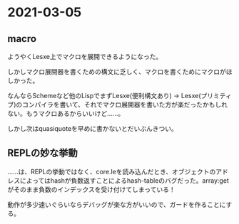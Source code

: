 # 2021-03-05

## macro

ようやくLesxe上でマクロを展開できるようになった。

しかしマクロ展開器を書くための構文に乏しく、マクロを書くためにマクロがほしかった。

なんならSchemeなど他のLispでまずLesxe(便利構文あり) -> Lesxe(プリミティブ)のコンパイラを書いて、それでマクロ展開器を書いた方が楽だったかもしれない。もうマクロあるからいいけど……。

しかし次はquasiquoteを早めに書かないとだいぶんきつい。


## REPLの妙な挙動

……は、REPLの挙動ではなく、core.leを読み込んだとき、オブジェクトのアドレスによってはhashが負数返すことによるhash-tableのバグだった。array:getがそのまま負数のインデックスを受け付けてしまっている！

動作が多少速いぐらいならデバッグが楽な方がいいので、ガードを作ることにする。